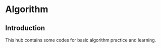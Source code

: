 # Algorithm  

## Introduction

This hub contains some codes for basic algorithm practice and learning.
